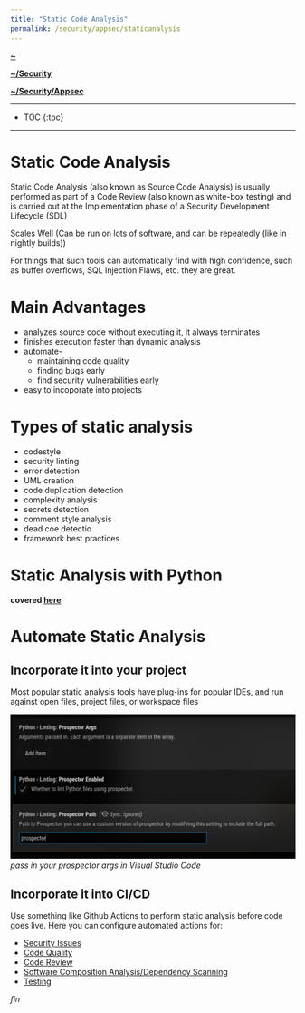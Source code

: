 ```yaml
---
title: "Static Code Analysis"
permalink: /security/appsec/staticanalysis
---
```


**[~](../../../README.md)**

**[~/Security](../../security.md)**

**[~/Security/Appsec](0application-security.md)**

---

* TOC
{:toc}

---

# Static Code Analysis

Static Code Analysis (also known as Source Code Analysis) is usually performed as part of a Code Review (also known as white-box testing) and is carried out at the Implementation phase of a Security Development Lifecycle (SDL)

Scales Well (Can be run on lots of software, and can be repeatedly (like in nightly builds))

For things that such tools can automatically find with high confidence, such as buffer overflows, SQL Injection Flaws, etc. they are great.

# Main Advantages

- analyzes source code without executing it, it always terminates
- finishes execution faster than dynamic analysis
- automate-
  - maintaining code quality
  - finding bugs early
  - find security vulnerabilities early
- easy to incoporate into projects

# Types of static analysis

- codestyle
- security linting
- error detection
- UML creation
- code duplication detection
- complexity analysis
- secrets detection
- comment style analysis
- dead coe detectio
- framework best practices

# Static Analysis with Python

**covered [here](secure_coding_python.md)**

# Automate Static Analysis

## Incorporate it into your project

Most popular static analysis tools have plug-ins for popular IDEs, and run against open files, project files, or workspace files

![](img/prospector.png)
_pass in your prospector args in Visual Studio Code_

## Incorporate it into CI/CD

Use something like Github Actions to perform static analysis before code goes live. Here you can configure automated actions for:

- [Security Issues](https://github.com/marketplace?category=security&type=actions)
- [Code Quality](https://github.com/marketplace?category=code-quality&type=actions)
- [Code Review](https://github.com/marketplace?category=code-review&type=actions)
- [Software Composition Analysis/Dependency Scanning](https://github.com/marketplace?category=dependency-management&type=actions)
- [Testing](https://github.com/marketplace?category=testing&type=actions)

_fin_
